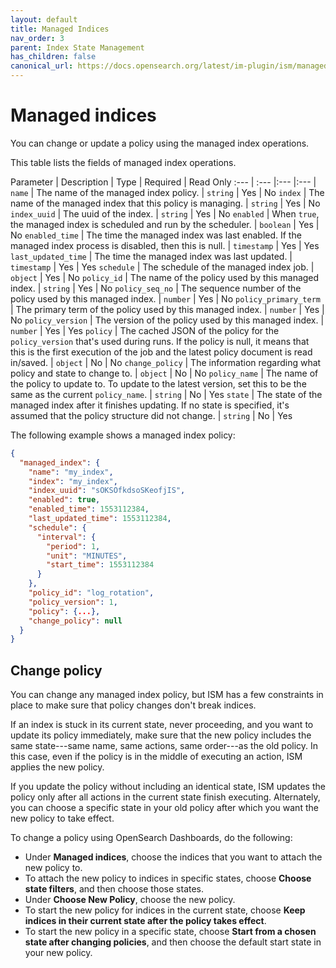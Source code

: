 ```yaml
---
layout: default
title: Managed Indices
nav_order: 3
parent: Index State Management
has_children: false
canonical_url: https://docs.opensearch.org/latest/im-plugin/ism/managedindexes/
---
```


# Managed indices

You can change or update a policy using the managed index operations.

This table lists the fields of managed index operations.

Parameter | Description | Type | Required | Read Only
:--- | :--- |:--- |:--- |
`name` |  The name of the managed index policy. | `string` | Yes | No
`index` | The name of the managed index that this policy is managing. | `string` | Yes | No
`index_uuid`  |  The uuid of the index. | `string` | Yes | No
`enabled` |  When `true`, the managed index is scheduled and run by the scheduler. | `boolean` | Yes | No
`enabled_time` | The time the managed index was last enabled. If the managed index process is disabled, then this is null. | `timestamp` | Yes | Yes
`last_updated_time` | The time the managed index was last updated.  | `timestamp` | Yes | Yes
`schedule` | The schedule of the managed index job. | `object` | Yes | No
`policy_id` | The name of the policy used by this managed index. | `string` | Yes | No
`policy_seq_no` | The sequence number of the policy used by this managed index. | `number` | Yes | No
`policy_primary_term` | The primary term of the policy used by this managed index. | `number` | Yes | No
`policy_version` | The version of the policy used by this managed index. | `number` | Yes | Yes
`policy` | The cached JSON of the policy for the `policy_version` that's used during runs. If the policy is null, it means that this is the first execution of the job and the latest policy document is read in/saved. | `object` | No | No
`change_policy` | The information regarding what policy and state to change to. | `object` | No | No
`policy_name` | The name of the policy to update to. To update to the latest version, set this to be the same as the current `policy_name`. | `string` | No | Yes
`state` | The state of the managed index after it finishes updating. If no state is specified, it's assumed that the policy structure did not change. | `string` | No | Yes

The following example shows a managed index policy:

```json
{
  "managed_index": {
    "name": "my_index",
    "index": "my_index",
    "index_uuid": "sOKSOfkdsoSKeofjIS",
    "enabled": true,
    "enabled_time": 1553112384,
    "last_updated_time": 1553112384,
    "schedule": {
      "interval": {
        "period": 1,
        "unit": "MINUTES",
        "start_time": 1553112384
      }
    },
    "policy_id": "log_rotation",
    "policy_version": 1,
    "policy": {...},
    "change_policy": null
  }
}
```

## Change policy

You can change any managed index policy, but ISM has a few constraints in place to make sure that policy changes don't break indices.

If an index is stuck in its current state, never proceeding, and you want to update its policy immediately, make sure that the new policy includes the same state---same name, same actions, same order---as the old policy. In this case, even if the policy is in the middle of executing an action, ISM applies the new policy.

If you update the policy without including an identical state, ISM updates the policy only after all actions in the current state finish executing. Alternately, you can choose a specific state in your old policy after which you want the new policy to take effect.

To change a policy using OpenSearch Dashboards, do the following:

- Under **Managed indices**, choose the indices that you want to attach the new policy to.
- To attach the new policy to indices in specific states, choose **Choose state filters**, and then choose those states.
- Under **Choose New Policy**, choose the new policy.
- To start the new policy for indices in the current state, choose **Keep indices in their current state after the policy takes effect**.
- To start the new policy in a specific state, choose **Start from a chosen state after changing policies**, and then choose the default start state in your new policy.
